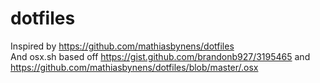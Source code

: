 dotfiles
========

Inspired by https://github.com/mathiasbynens/dotfiles  
And osx.sh based off https://gist.github.com/brandonb927/3195465 and https://github.com/mathiasbynens/dotfiles/blob/master/.osx
